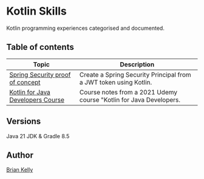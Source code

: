 # Kotlin Skills

Kotlin programming experiences categorised and documented.


## Table of contents

| Topic                                                                                        | Description                                                        |
|----------------------------------------------------------------------------------------------|--------------------------------------------------------------------|
| [Spring Security proof of concept](https://github.com/briankellyco/kotlin-and-jwt) | Create a Spring Security Principal from a JWT token using Kotlin.  |
| [Kotlin for Java Developers Course](./udemycourse/README.md)                                 | Course notes from a 2021 Udemy course "Kotlin for Java Developers. |

## Versions

Java 21 JDK & Gradle 8.5 


## Author

[Brian Kelly](https://github.com/briankellyco)





